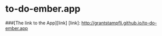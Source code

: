 to-do-ember.app
===============
###[The link to the App][link]
[link]: http://grantstampfli.github.io/to-do-ember.app
